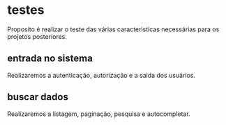 # testes
Proposito é realizar o teste das várias caracteristicas necessárias para os projetos posteriores.

## entrada no sistema
Realizaremos a autenticação, autorização e a saida dos usuários. 

## buscar dados
Realizaremos a listagem, paginação, pesquisa e autocompletar.